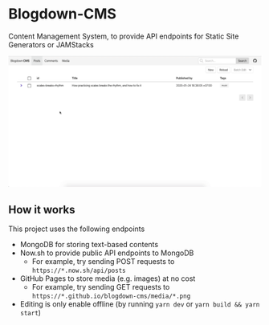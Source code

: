 # Blogdown-CMS

Content Management System, to provide API endpoints for Static Site Generators or JAMStacks

![App preview](/docs/preview.gif)

## How it works

This project uses the following endpoints

- MongoDB for storing text-based contents
- Now.sh to provide public API endpoints to MongoDB
  - For example, try sending POST requests to `https://*.now.sh/api/posts`
- GitHub Pages to store media (e.g. images) at no cost
  - For example, try sending GET requests to `https://*.github.io/blogdown-cms/media/*.png`
- Editing is only enable offline (by running `yarn dev` or `yarn build && yarn start`)
